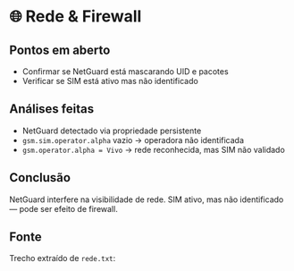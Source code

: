 # 🌐 Rede & Firewall

## Pontos em aberto
- Confirmar se NetGuard está mascarando UID e pacotes
- Verificar se SIM está ativo mas não identificado

## Análises feitas
- NetGuard detectado via propriedade persistente
- `gsm.sim.operator.alpha` vazio → operadora não identificada
- `gsm.operator.alpha = Vivo` → rede reconhecida, mas SIM não validado

## Conclusão
NetGuard interfere na visibilidade de rede. SIM ativo, mas não identificado — pode ser efeito de firewall.

## Fonte
Trecho extraído de `rede.txt`:
